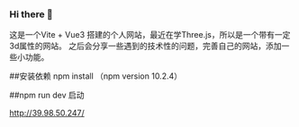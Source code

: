 ### Hi there 👋
这是一个Vite + Vue3 搭建的个人网站，最近在学Three.js，所以是一个带有一定3d属性的网站。
之后会分享一些遇到的技术性的问题，完善自己的网站，添加一些小功能。


##安装依赖  npm install （npm version 10.2.4）

##npm run dev 启动

http://39.98.50.247/
